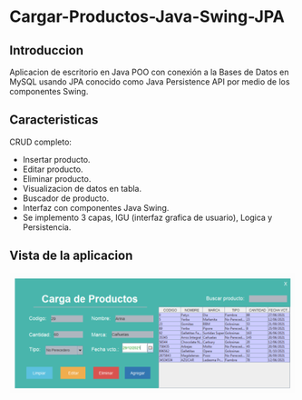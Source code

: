 # Cargar-Productos-Java-Swing-JPA

## Introduccion

Aplicacion de escritorio en Java POO con conexión a la Bases de Datos en MySQL usando JPA conocido como Java Persistence API por medio de los componentes Swing.

## Caracteristicas 
CRUD completo:
- Insertar producto. 
- Editar producto.
- Eliminar producto.
- Visualizacion de datos en tabla. 
- Buscador de producto. 
- Interfaz con componentes Java Swing.
- Se implemento 3 capas, IGU (interfaz grafica de usuario), Logica y Persistencia.

## Vista de la aplicacion

<img src="https://github.com/IngAlarcon/Cargar-Productos-Java-Swing-JPA/blob/main/cargarProducto.png"/>

